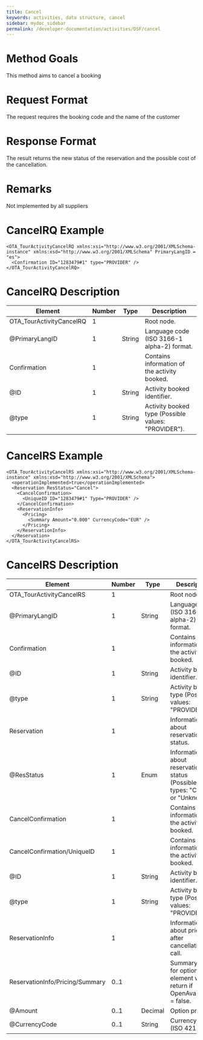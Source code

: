 ```yaml
---
title: Cancel
keywords: activities, data structure, cancel
sidebar: mydoc_sidebar
permalink: /developer-documentation/activities/DSF/cancel
---
```




Method Goals
============

This method aims to cancel a booking



Request Format
==============

The request requires the booking code and the name of the customer



Response Format
===============

The result returns the new status of the reservation and the possible
cost of the cancellation.



Remarks
=======

Not implemented by all suppliers



CancelRQ Example
================



    <OTA_TourActivityCancelRQ xmlns:xsi="http://www.w3.org/2001/XMLSchema-instance" xmlns:xsd="http://www.w3.org/2001/XMLSchema" PrimaryLangID = "es">
      <Confirmation ID="1283479#1" type="PROVIDER" />
    </OTA_TourActivityCancelRQ>



CancelRQ Description
====================



| **Element**					| **Number**	| **Type**	| **Description**			|
| --------------------------------------------- | ------------- | ------------- | ------------------------------------- |
| OTA_TourActivityCancelRQ			| 1             |		| Root node.				|
| @PrimaryLangID      				| 1      	| String	| Language code (ISO 3166-1 alpha-2) format. |
| Confirmation        				| 1             |		| Contains information of the activity booked. |
| @ID                 				| 1      	| String 	| Activity booked identifier.		|
| @type               				| 1      	| String 	| Activity booked type (Possible values: "PROVIDER"). |



CancelRS Example
================



    <OTA_TourActivityCancelRS xmlns:xsi="http://www.w3.org/2001/XMLSchema-instance" xmlns:xsd="http://www.w3.org/2001/XMLSchema">
      <operationImplemented>true</operationImplemented>
      <Reservation ResStatus="Cancel">
        <CancelConfirmation>
          <UniqueID ID="1283479#1" Type="PROVIDER" />
        </CancelConfirmation>
        <ReservationInfo>
          <Pricing>
            <Summary Amount="0.000" CurrencyCode="EUR" />
          </Pricing>
        </ReservationInfo>
      </Reservation>
    </OTA_TourActivityCancelRS>



CancelRS Description
====================



| **Element**				| **Number**	| **Type**	| **Description**				|
| ------------------------------------- | ------------- | ------------- | --------------------------------------------- |
| OTA_TourActivityCancelRS		| 1           	|		| Root node.					|
| @PrimaryLangID    			| 1    		| String	| Language code (ISO 3166-1 alpha-2) format.	|
| Confirmation      			| 1           	|		| Contains information of the activity booked.	|
| @ID               			| 1    		| String	| Activity booked identifier.			|
| @type             			| 1    		| String	| Activity booked type (Possible values: "PROVIDER").|
| Reservation       			| 1           	|		| Information about reservation status.		|
| @ResStatus        			| 1    		| Enum  	| Information about reservation status (Possibles types: "Cancel" or "Unknow"). |
| CancelConfirmation			| 1           	|		| Contains information of the activity booked.	|
| CancelConfirmation/UniqueID		| 1           	|		| Contains information of the activity booked.	|
| @ID               			| 1    		| String	| Activity booked identifier.			|
| @type             			| 1    		| String	| Activity booked type (Possible values: "PROVIDER").|
| ReservationInfo   			| 1           	|		| Information about price after cancellation call. |
| ReservationInfo/Pricing/Summary	| 0..1        	|		| Summary price for option, this element we return if OpenAvailability = false. |
| @Amount           			| 0..1 		| Decimal	| Option price. 				|
| @CurrencyCode     			| 0..1 		| String 	|Currency code (ISO 4217).			|


